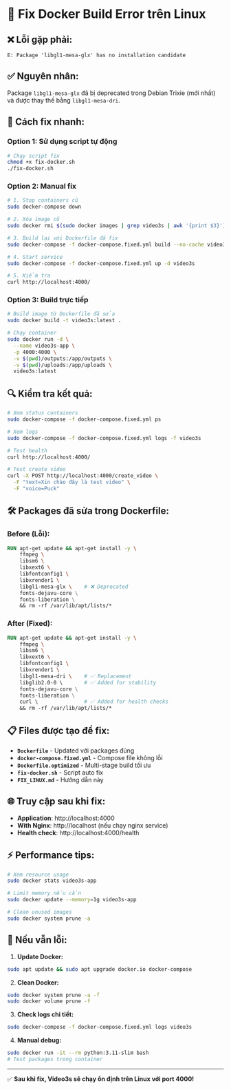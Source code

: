 # 🔧 Fix Docker Build Error trên Linux

## ❌ **Lỗi gặp phải:**
```
E: Package 'libgl1-mesa-glx' has no installation candidate
```

## ✅ **Nguyên nhân:**
Package `libgl1-mesa-glx` đã bị deprecated trong Debian Trixie (mới nhất) và được thay thế bằng `libgl1-mesa-dri`.

## 🚀 **Cách fix nhanh:**

### **Option 1: Sử dụng script tự động**
```bash
# Chạy script fix
chmod +x fix-docker.sh
./fix-docker.sh
```

### **Option 2: Manual fix**
```bash
# 1. Stop containers cũ
sudo docker-compose down

# 2. Xóa image cũ
sudo docker rmi $(sudo docker images | grep video3s | awk '{print $3}')

# 3. Build lại với Dockerfile đã fix
sudo docker-compose -f docker-compose.fixed.yml build --no-cache video3s

# 4. Start service
sudo docker-compose -f docker-compose.fixed.yml up -d video3s

# 5. Kiểm tra
curl http://localhost:4000/
```

### **Option 3: Build trực tiếp**
```bash
# Build image từ Dockerfile đã sửa
sudo docker build -t video3s:latest .

# Chạy container
sudo docker run -d \
  --name video3s-app \
  -p 4000:4000 \
  -v $(pwd)/outputs:/app/outputs \
  -v $(pwd)/uploads:/app/uploads \
  video3s:latest
```

## 🔍 **Kiểm tra kết quả:**

```bash
# Xem status containers
sudo docker-compose -f docker-compose.fixed.yml ps

# Xem logs
sudo docker-compose -f docker-compose.fixed.yml logs -f video3s

# Test health
curl http://localhost:4000/

# Test create video
curl -X POST http://localhost:4000/create_video \
  -F "text=Xin chào đây là test video" \
  -F "voice=Puck"
```

## 🛠️ **Packages đã sửa trong Dockerfile:**

### **Before (Lỗi):**
```dockerfile
RUN apt-get update && apt-get install -y \
    ffmpeg \
    libsm6 \
    libxext6 \
    libfontconfig1 \
    libxrender1 \
    libgl1-mesa-glx \    # ❌ Deprecated
    fonts-dejavu-core \
    fonts-liberation \
    && rm -rf /var/lib/apt/lists/*
```

### **After (Fixed):**
```dockerfile
RUN apt-get update && apt-get install -y \
    ffmpeg \
    libsm6 \
    libxext6 \
    libfontconfig1 \
    libxrender1 \
    libgl1-mesa-dri \    # ✅ Replacement
    libglib2.0-0 \       # ✅ Added for stability
    fonts-dejavu-core \
    fonts-liberation \
    curl \               # ✅ Added for health checks
    && rm -rf /var/lib/apt/lists/*
```

## 📋 **Files được tạo để fix:**

- **`Dockerfile`** - Updated với packages đúng
- **`docker-compose.fixed.yml`** - Compose file không lỗi
- **`Dockerfile.optimized`** - Multi-stage build tối ưu
- **`fix-docker.sh`** - Script auto fix
- **`FIX_LINUX.md`** - Hướng dẫn này

## 🌐 **Truy cập sau khi fix:**

- **Application**: http://localhost:4000
- **With Nginx**: http://localhost (nếu chạy nginx service)
- **Health check**: http://localhost:4000/health

## ⚡ **Performance tips:**

```bash
# Xem resource usage
sudo docker stats video3s-app

# Limit memory nếu cần
sudo docker update --memory=1g video3s-app

# Clean unused images
sudo docker system prune -a
```

## 🔄 **Nếu vẫn lỗi:**

1. **Update Docker:**
```bash
sudo apt update && sudo apt upgrade docker.io docker-compose
```

2. **Clean Docker:**
```bash
sudo docker system prune -a -f
sudo docker volume prune -f
```

3. **Check logs chi tiết:**
```bash
sudo docker-compose -f docker-compose.fixed.yml logs video3s
```

4. **Manual debug:**
```bash
sudo docker run -it --rm python:3.11-slim bash
# Test packages trong container
```

---

✅ **Sau khi fix, Video3s sẽ chạy ổn định trên Linux với port 4000!**